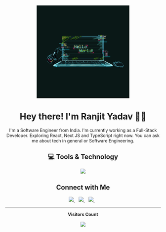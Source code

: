 <p align='center'>
  <img src="./covers/hello-world.gif" height="300rem"/>
</p>

<h1 align="center">Hey there! I'm Ranjit Yadav 👨‍💻</h1>

<p align='center'>
  I'm a Software Engineer from India. I'm currently working as a Full-Stack Developer. Exploring React, Next JS and TypeScript right now. You can ask me about tech in general or Software Engineering.
</p>

<h2 align='center'> 💻 Tools & Technology</h2>

<p align="center">
   <img src="https://skillicons.dev/icons?i=javascript,php,typescript,java,py,html,css,laravel,react,nextjs,vue,nodejs,express,mysql,mongodb,bootstrap,tailwind,vite,git,github,postman,vscode,figma" />
</p>

<h2 align='center'>Connect with Me</h2>

<p align="center">
  <a href="https://twitter.com/iamranjity" target="_blank">
    <img src="https://img.shields.io/badge/Twitter-1DA1F2?style=for-the-badge&logo=twitter&logoColor=white" />
  </a>&nbsp;&nbsp;
  <a href="https://linkedin.com/in/13yadav" target="_blank">
    <img src="https://img.shields.io/badge/LinkedIn-0077B5?style=for-the-badge&logo=linkedin&logoColor=white" />
  </a>&nbsp;&nbsp;
  <a href="https://instagram.com/iamranjity" target="_blank">
    <img src="https://img.shields.io/badge/Instagram-E4405F?style=for-the-badge&logo=instagram&logoColor=white" />
  </a>&nbsp;&nbsp;
</p>

---

<p align="center"><b>Visitors Count</b></p>
<p align="center"><img align="center" src="https://profile-counter.glitch.me/{13yadav}/count.svg" /></p>
